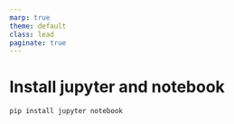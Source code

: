 ```yaml
---
marp: true
theme: default
class: lead
paginate: true
---
```


<!-- headingDivider: 1 -->
<!-- backgroundColor: black -->
<!-- class: invert -->

# Install jupyter and notebook

```bash
pip install jupyter notebook
```
